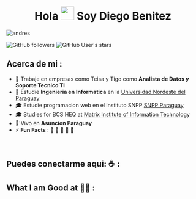 
<h1 align="center">Hola <img src="https://media.giphy.com/media/hvRJCLFzcasrR4ia7z/giphy.gif" width="35"> Soy Diego Benitez</h1>

<p align="left"> <img src="https://komarev.com/ghpvc/?username=andres-1994&label=Profile%20views&color=0e75b6&style=flat" alt="andres" /> </p>

![GitHub followers](https://img.shields.io/github/followers/andres-1994?style=social) ![GitHub User's stars](https://img.shields.io/github/stars/andres-1994?style=social)

## Acerca de mi :

- 🏢 Trabaje en empresas como Teisa y Tigo como **Analista de Datos y Soporte Tecnico TI** 
- 🏢 Estudie **Ingenieria en Informatica** en la [Universidad Nordeste del Paraguay](https://www.undp.edu.py/)
- 🎓 Estudie programacion web en el instituto SNPP [SNPP Paraguay](https://www.snpp.edu.py/)
- 🎓 Studies for BCS HEQ at [Matrix Institute of Information Technology](http://www.matrix-edu.com/)
- 🏡'Vivo en **Asuncion Paraguay**
- ⚡ **Fun Facts** : 🍕 🏉 🏏 🎥 🚞

<br>

## Puedes conectarme aqui: ☕ :



## What I am Good at 🧑‍💻 :

<br>




